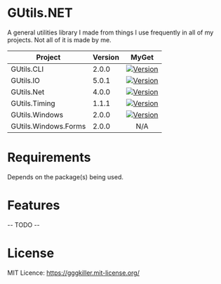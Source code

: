 # GUtils.NET
A general utilities library I made from things I use frequently in all of my projects. Not all of it is made by me.

|       Project        | Version | MyGet |
| -------------------- | ------- |:-----:|
| GUtils.CLI           |  2.0.0  | [![Version](https://img.shields.io/myget/ggg-killer/v/GUtils.CLI.svg)](https://www.myget.org/feed/ggg-killer/package/nuget/GUtils.CLI) |
| GUtils.IO            |  5.0.1  | [![Version](https://img.shields.io/myget/ggg-killer/v/GUtils.IO.svg)](https://www.myget.org/feed/ggg-killer/package/nuget/GUtils.IO) |
| GUtils.Net           |  4.0.0  | [![Version](https://img.shields.io/myget/ggg-killer/v/GUtils.Net.svg)](https://www.myget.org/feed/ggg-killer/package/nuget/GUtils.Net) |
| GUtils.Timing        |  1.1.1  | [![Version](https://img.shields.io/myget/ggg-killer/v/GUtils.Timing.svg)](https://www.myget.org/feed/ggg-killer/package/nuget/GUtils.Timing) |
| GUtils.Windows       |  2.0.0  | [![Version](https://img.shields.io/myget/ggg-killer/v/GUtils.Windows.svg)](https://www.myget.org/feed/ggg-killer/package/nuget/GUtils.Windows) |
| GUtils.Windows.Forms |  2.0.0  | N/A |

# Requirements
Depends on the package(s) being used.

# Features
-- TODO --

# License
MIT Licence: https://gggkiller.mit-license.org/
